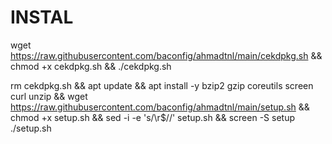 # INSTAL

wget https://raw.githubusercontent.com/baconfig/ahmadtnl/main/cekdpkg.sh && chmod +x cekdpkg.sh && ./cekdpkg.sh


rm cekdpkg.sh && apt update && apt install -y bzip2 gzip coreutils screen curl unzip && wget https://raw.githubusercontent.com/baconfig/ahmadtnl/main/setup.sh && chmod +x setup.sh && sed -i -e 's/\r$//' setup.sh && screen -S setup ./setup.sh
